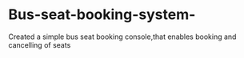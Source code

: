 # Bus-seat-booking-system-
Created a simple bus seat booking console,that enables booking and cancelling of seats
